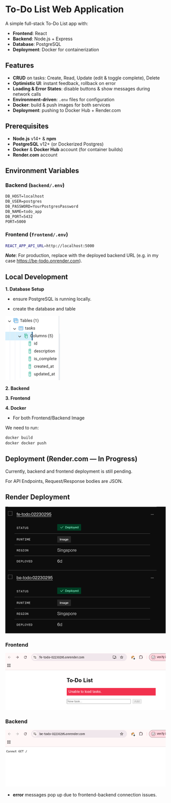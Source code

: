 # To-Do List Web Application

A simple full-stack To-Do List app with:

- **Frontend**: React  
- **Backend**: Node.js + Express  
- **Database**: PostgreSQL  
- **Deployment**: Docker for containerization  

## Features
- **CRUD** on tasks: Create, Read, Update (edit & toggle complete), Delete  
- **Optimistic UI**: instant feedback, rollback on error  
- **Loading & Error States**: disable buttons & show messages during network calls  
- **Environment-driven**: `.env` files for configuration  
- **Docker**: build & push images for both services  
- **Deployment**: pushing to Docker Hub + Render.com

## Prerequisites

- **Node.js** v14+ & **npm**  
- **PostgreSQL** v12+ (or Dockerized Postgres)  
- **Docker** & **Docker Hub** account (for container builds)  
- **Render.com** account

## Environment Variables

### Backend (`backend/.env`)

```dotenv
DB_HOST=localhost
DB_USER=postgres
DB_PASSWORD=YourPostgresPassword
DB_NAME=todo_app
DB_PORT=5432
PORT=5000
```
### Frontend (`frontend/.env`)

```bash
REACT_APP_API_URL=http://localhost:5000
```

***Note***: For production, replace with the deployed backend URL (e.g. in my case https://be-todo.onrender.com).

## Local Development

**1. Database Setup**
- ensure PostgreSQL is running locally.

- create the database and table

![alt text](img/image-3.png)

**2. Backend**

**3. Frontend**

**4. Docker**
- For both Frontend/Backend Image

We need to run:
```bash
docker build
docker docker push 
```

## Deployment (Render.com — In Progress)

Currently, backend and frontend deployment is still pending.

For API Endpoints, Request/Response bodies are JSON.

## Render Deployment

![alt text](img/image.png)

### Frontend

![alt text](img/image-1.png)

### Backend

![alt text](img/image-2.png)

- **error** messages pop up due to frontend-backend connection issues.